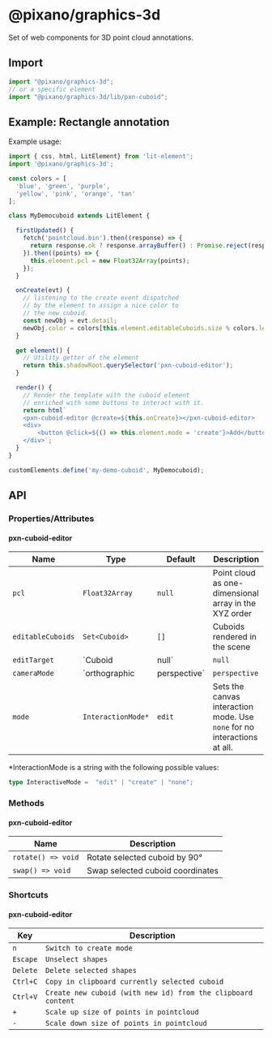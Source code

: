 # @pixano/graphics-3d

Set of web components for 3D point cloud annotations.

## Import 

```javascript
import "@pixano/graphics-3d";
// or a specific element
import "@pixano/graphics-3d/lib/pxn-cuboid";
```

## Example: Rectangle annotation

Example usage:
```javascript
import { css, html, LitElement} from 'lit-element';
import '@pixano/graphics-3d';

const colors = [
  'blue', 'green', 'purple',
  'yellow', 'pink', 'orange', 'tan'
];

class MyDemocuboid extends LitElement {

  firstUpdated() {
    fetch('pointcloud.bin').then((response) => {
      return response.ok ? response.arrayBuffer() : Promise.reject(response.status);
    }).then((points) => {
      this.element.pcl = new Float32Array(points);
    });
  }

  onCreate(evt) {
    // listening to the create event dispatched
    // by the element to assign a nice color to
    // the new cuboid.
    const newObj = evt.detail;
    newObj.color = colors[this.element.editableCuboids.size % colors.length];
  }

  get element() {
    // Utility getter of the element
    return this.shadowRoot.querySelector('pxn-cuboid-editor');
  }

  render() {
    // Render the template with the cuboid element
    // enriched with some buttons to interact with it.
    return html`
    <pxn-cuboid-editor @create=${this.onCreate}></pxn-cuboid-editor>
    <div>
        <button @click=${() => this.element.mode = 'create'}>Add</button>
    </div>`;
  }
}

customElements.define('my-demo-cuboid', MyDemocuboid);
```

## API

### Properties/Attributes

#### pxn-cuboid-editor

| Name             | Type           | Default  | Description
| ---------------- | -------------- | -------- |------------
| `pcl`            | `Float32Array` | `null `  | Point cloud as one-dimensional array in the XYZ order
| `editableCuboids` | `Set<Cuboid>` | `[]` | Cuboids rendered in the scene
| `editTarget` | `Cuboid|null` | `null` | Selected cuboid
| `cameraMode` | `orthographic|perspective` | `perspective` | Camera type
| `mode`       | `InteractionMode*` | `edit` | Sets the canvas interaction mode. Use `none` for no interactions at all.

*InteractionMode is a string with the following possible values:
```ts
type InteractiveMode =  "edit" | "create" | "none";
```

### Methods

#### pxn-cuboid-editor

| Name               | Description       |
| ------------------ | ----------------- |
| `rotate() => void` | Rotate selected cuboid by 90°   |
| `swap() => void`   | Swap selected cuboid coordinates |

### Shortcuts

#### pxn-cuboid-editor

| Key          | Description      |
| ------------ | ---------------- |
| `n`          | `Switch to create mode` |
| `Escape`     | `Unselect shapes` |
| `Delete`     | `Delete selected shapes` |
| `Ctrl+C`     | `Copy in clipboard currently selected cuboid` |
| `Ctrl+V`     | `Create new cuboid (with new id) from the clipboard content` |
| `+`          | `Scale up size of points in pointcloud` |
| `-`          | `Scale down size of points in pointcloud` |
